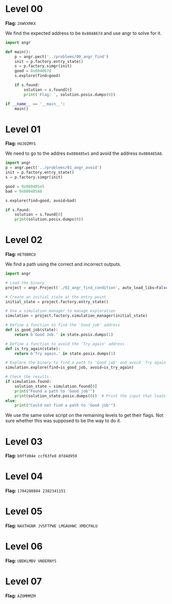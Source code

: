 # Level 00

**Flag:** `JXWVXRKX`

We find the expected address to be `0x804867d` and use angr to solve for it.

```py
import angr

def main():
    p = angr.pect('../problems/00_angr_find')
    init = p.factory.entry_state()
    s = p.factory.simgr(init)
    good = 0x804867d
    s.explore(find=good)

    if s.found:
        solution = s.found[0]
        print('Flag: ', solution.posix.dumps(0))

if __name__ == '__main__':
    main()
```

# Level 01

**Flag:** `HUJOZMYS`

We need to go to the addres `0x080485e5` and avoid the address `0x080485A8`.

```py
import angr
p = angr.pect('../problems/01_angr_avoid')
init = p.factory.entry_state()
s = p.factory.simgr(init)

good = 0x080485e5
bad = 0x080485A8

s.explore(find=good, avoid=bad)

if s.found:
    solution = s.found[0]
    print(solution.posix.dumps(0))
```

# Level 02

**Flag:** `HETOBRCU`

We find a path using the correct and incorrect outputs.

```py
import angr

# Load the binary
project = angr.Project('./02_angr_find_condition', auto_load_libs=False)

# Create an initial state at the entry point
initial_state = project.factory.entry_state()

# Use a simulation manager to manage exploration
simulation = project.factory.simulation_manager(initial_state)

# Define a function to find the 'Good job' address
def is_good_job(state):
    return b'Good Job.' in state.posix.dumps(1)

# Define a function to avoid the 'Try again' address
def is_try_again(state):
    return b'Try again.' in state.posix.dumps(1)

# Explore the binary to find a path to 'Good job' and avoid 'Try again'
simulation.explore(find=is_good_job, avoid=is_try_again)

# Check the results
if simulation.found:
    solution_state = simulation.found[0]
    print("Found a path to 'Good job'")
    print(solution_state.posix.dumps(0))  # Print the input that leads to 'Good job'
else:
    print("Could not find a path to 'Good job'")
```

We use the same solve script on the remaining levels to get their flags. Not sure whether this was supposed to be the way to do it.

# Level 03

**Flag:**  `b9ffd04e ccf63fe8 8fd4d959`

# Level 04

**Flag:** `1704280884 2382341151`

# Level 05

**Flag:** `NAXTHGNR JVSFTPWE LMGAUHWC XMDCPALU`

# Level 06

**Flag:** `UBDKLMBV UNOERNYS`

# Level 07

**Flag:** `AZOMMMZM`
